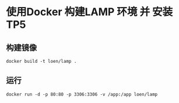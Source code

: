 # 使用Docker 构建LAMP 环境 并 安装TP5
## 构建镜像
```
docker build -t loen/lamp .
```
## 运行
```
docker run -d -p 80:80 -p 3306:3306 -v /app:/app loen/lamp
```
